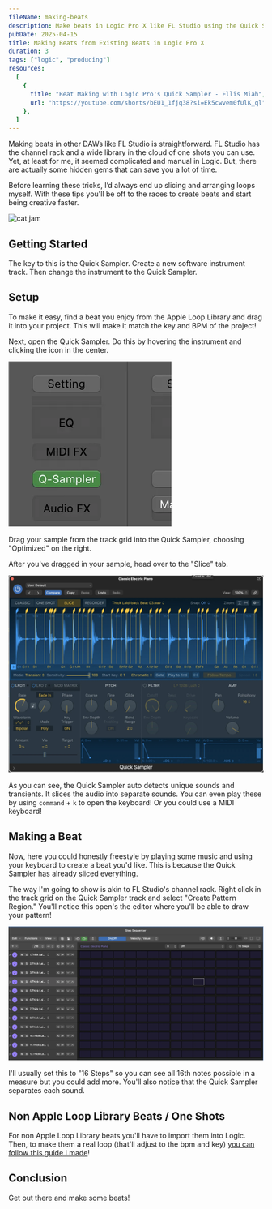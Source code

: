 ```yaml
---
fileName: making-beats
description: Make beats in Logic Pro X like FL Studio using the Quick Sampler. Slice loops, build custom patterns, and create pro beats faster with this powerful tool.
pubDate: 2025-04-15
title: Making Beats from Existing Beats in Logic Pro X
duration: 3
tags: ["logic", "producing"]
resources:
  [
    {
      title: "Beat Making with Logic Pro's Quick Sampler - Ellis Miah",
      url: "https://youtube.com/shorts/bEU1_1fjq38?si=Ek5cwvem0fUlK_ql",
    },
  ]
---
```


Making beats in other DAWs like FL Studio is straightforward. FL Studio has the channel rack and a wide library in the cloud of one shots you can use. Yet, at least for me, it seemed complicated and manual in Logic. But, there are actually some hidden gems that can save you a lot of time.

Before learning these tricks, I’d always end up slicing and arranging loops myself. With these tips you'll be off to the races to create beats and start being creative faster.

![cat jam](./images/making-beats/cat-jam.gif)

## Getting Started

The key to this is the Quick Sampler. Create a new software instrument track. Then change the instrument to the Quick Sampler.

## Setup

To make it easy, find a beat you enjoy from the Apple Loop Library and drag it into your project. This will make it match the key and BPM of the project!

Next, open the Quick Sampler. Do this by hovering the instrument and clicking the icon in the center.

![open sampler lib screenshot](./images/making-beats/open-quick-sampler.webp)

Drag your sample from the track grid into the Quick Sampler, choosing "Optimized" on the right.

After you've dragged in your sample, head over to the "Slice" tab.

![open sampler lib screenshot](./images/making-beats/sampler-view.webp)

As you can see, the Quick Sampler auto detects unique sounds and transients. It slices the audio into separate sounds. You can even play these by using `command` + `k` to open the keyboard! Or you could use a MIDI keyboard!

## Making a Beat

Now, here you could honestly freestyle by playing some music and using your keyboard to create a beat you'd like. This is because the Quick Sampler has already sliced everything.

The way I'm going to show is akin to FL Studio's channel rack. Right click in the track grid on the Quick Sampler track and select "Create Pattern Region." You'll notice this open's the editor where you'll be able to draw your pattern!

![sampler editor screenshot](./images/making-beats/sampler-editor.webp)

I'll usually set this to "16 Steps" so you can see all 16th notes possible in a measure but you could add more. You'll also notice that the Quick Sampler separates each sound.

## Non Apple Loop Library Beats / One Shots

For non Apple Loop Library beats you'll have to import them into Logic. Then, to make them a real loop (that'll adjust to the bpm and key) [you can follow this guide I made](/blog/audio-file-speed-slow)!

## Conclusion

Get out there and make some beats!
